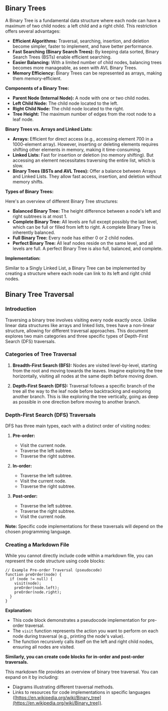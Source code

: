 ## Binary Trees

A Binary Tree is a fundamental data structure where each node can have a maximum of two child nodes: a left child and a right child. This restriction offers several advantages:

* **Efficient Algorithms:** Traversal, searching, insertion, and deletion become simpler, faster to implement, and have better performance.
* **Fast Searching (Binary Search Trees):** By keeping data sorted, Binary Search Trees (BSTs) enable efficient searching.
* **Easier Balancing:** With a limited number of child nodes, balancing trees becomes more manageable, as seen with AVL Binary Trees.
* **Memory Efficiency:** Binary Trees can be represented as arrays, making them memory-efficient.

**Components of a Binary Tree:**

* **Parent Node (Internal Node):** A node with one or two child nodes.
* **Left Child Node:** The child node located to the left.
* **Right Child Node:** The child node located to the right.
* **Tree Height:** The maximum number of edges from the root node to a leaf node.

**Binary Trees vs. Arrays and Linked Lists:**

* **Arrays:** Efficient for direct access (e.g., accessing element 700 in a 1000-element array). However, inserting or deleting elements requires shifting other elements in memory, making it time-consuming.
* **Linked Lists:** Fast for insertion or deletion (no memory shifting). But accessing an element necessitates traversing the entire list, which is slow.
* **Binary Trees (BSTs and AVL Trees):** Offer a balance between Arrays and Linked Lists. They allow fast access, insertion, and deletion without memory shifts.

**Types of Binary Trees:**

Here's an overview of different Binary Tree structures:

* **Balanced Binary Tree:** The height difference between a node's left and right subtrees is at most 1.
* **Complete Binary Tree:** All levels are full except possibly the last level, which can be full or filled from left to right. A complete Binary Tree is inherently balanced.
* **Full Binary Tree:** Every node has either 0 or 2 child nodes.
* **Perfect Binary Tree:** All leaf nodes reside on the same level, and all levels are full. A perfect Binary Tree is also full, balanced, and complete.

**Implementation:**

Similar to a Singly Linked List, a Binary Tree can be implemented by creating a structure where each node can link to its left and right child nodes. 


## Binary Tree Traversal 

### Introduction

Traversing a binary tree involves visiting every node exactly once. Unlike linear data structures like arrays and linked lists, trees have a non-linear structure, allowing for different traversal approaches. This document explores two main categories and three specific types of Depth-First Search (DFS) traversals.

### Categories of Tree Traversal

1. **Breadth-First Search (BFS):** Nodes are visited level-by-level, starting from the root and moving towards the leaves. Imagine exploring the tree horizontally, visiting all nodes at the same depth before moving down.

2. **Depth-First Search (DFS):** Traversal follows a specific branch of the tree all the way to the leaf node before backtracking and exploring another branch. This is like exploring the tree vertically, going as deep as possible in one direction before moving to another branch.

### Depth-First Search (DFS) Traversals

DFS has three main types, each with a distinct order of visiting nodes:

1. **Pre-order:** 
    - Visit the current node.
    - Traverse the left subtree.
    - Traverse the right subtree.

2. **In-order:** 
    - Traverse the left subtree.
    - Visit the current node.
    - Traverse the right subtree.

3. **Post-order:** 
    - Traverse the left subtree.
    - Traverse the right subtree.
    - Visit the current node.

**Note:** Specific code implementations for these traversals will depend on the chosen programming language. 

###  Creating a Markdown File

While you cannot directly include code within a markdown file, you can represent the code structure using code blocks:

```
// Example Pre-order Traversal (pseudocode)
function preOrder(node) {
  if (node != null) {
    visit(node);
    preOrder(node.left);
    preOrder(node.right);
  }
}
```

**Explanation:**

- This code block demonstrates a pseudocode implementation for pre-order traversal.
- The `visit` function represents the action you want to perform on each node during traversal (e.g., printing the node's value).
- The function recursively calls itself on the left and right child nodes, ensuring all nodes are visited.

**Similarly, you can create code blocks for in-order and post-order traversals.**

This markdown file provides an overview of binary tree traversal. You can expand on it by including:

- Diagrams illustrating different traversal methods.
- Links to resources for code implementations in specific languages ([https://en.wikipedia.org/wiki/Binary_tree](https://en.wikipedia.org/wiki/Binary_tree)).
